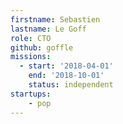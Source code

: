 ```yaml
---
firstname: Sebastien
lastname: Le Goff
role: CTO
github: goffle
missions:
  - start: '2018-04-01'
    end: '2018-10-01'
    status: independent
startups:
    - pop
---
```

